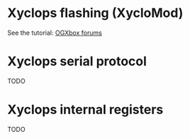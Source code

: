 # Xyclops flashing (XycloMod)

See the tutorial: [OGXbox forums](https://www.ogxbox.com/forums/index.php?/topic/19990-xyclomod-flash-the-on-board-bios-on-v16/)

# Xyclops serial protocol

TODO

# Xyclops internal registers

TODO
